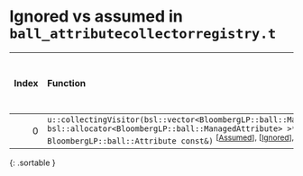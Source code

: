 # Ignored vs assumed in `ball_attributecollectorregistry.t`

<script src="../sorttable.js"></script>

|   Index | Function                                                                                                                                                                                                                                              |   Difference in number of lines |   Function size difference in bytes |   Number of lines in assumed build | Number of bytes in assumed build   |   Number of lines in ignored build | Number of bytes in ignored build   |
|--------:|:------------------------------------------------------------------------------------------------------------------------------------------------------------------------------------------------------------------------------------------------------|--------------------------------:|------------------------------------:|-----------------------------------:|:-----------------------------------|-----------------------------------:|:-----------------------------------|
|       0 | `u::collectingVisitor(bsl::vector<BloombergLP::ball::ManagedAttribute, bsl::allocator<BloombergLP::ball::ManagedAttribute> >*, BloombergLP::ball::Attribute const&)` <sup>\[[Assumed](0.assume.s)\], \[[Ignored](0.none.s)\], \[[Diff](0.diff.html)\] |                             -33 |                                -128 |                                288 | 4,216,736                          |                                416 | 4,216,736                          |
{: .sortable }
